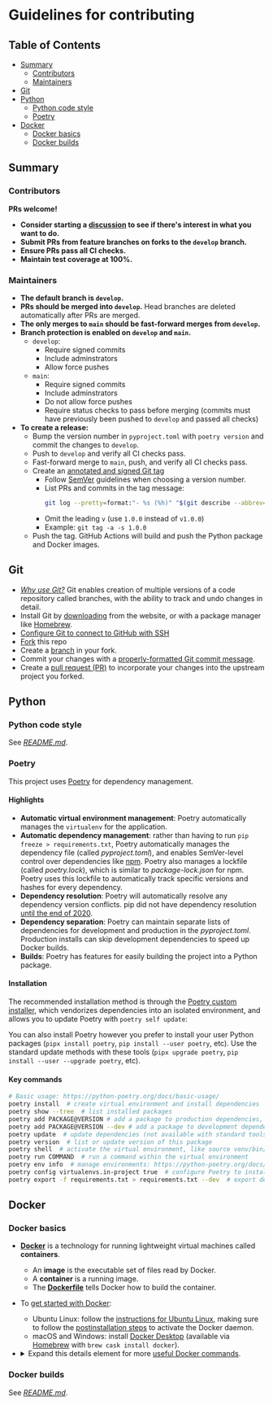 # Guidelines for contributing

## Table of Contents <!-- omit in toc -->

- [Summary](#summary)
  - [Contributors](#contributors)
  - [Maintainers](#maintainers)
- [Git](#git)
- [Python](#python)
  - [Python code style](#python-code-style)
  - [Poetry](#poetry)
- [Docker](#docker)
  - [Docker basics](#docker-basics)
  - [Docker builds](#docker-builds)

## Summary

### Contributors

**PRs welcome!**

- **Consider starting a [discussion](https://github.com/br3ndonland/inboard/discussions) to see if there's interest in what you want to do.**
- **Submit PRs from feature branches on forks to the `develop` branch.**
- **Ensure PRs pass all CI checks.**
- **Maintain test coverage at 100%.**

### Maintainers

- **The default branch is `develop`.**
- **PRs should be merged into `develop`.** Head branches are deleted automatically after PRs are merged.
- **The only merges to `main` should be fast-forward merges from `develop`.**
- **Branch protection is enabled on `develop` and `main`.**
  - `develop`:
    - Require signed commits
    - Include adminstrators
    - Allow force pushes
  - `main`:
    - Require signed commits
    - Include adminstrators
    - Do not allow force pushes
    - Require status checks to pass before merging (commits must have previously been pushed to `develop` and passed all checks)
- **To create a release:**
  - Bump the version number in `pyproject.toml` with `poetry version` and commit the changes to `develop`.
  - Push to `develop` and verify all CI checks pass.
  - Fast-forward merge to `main`, push, and verify all CI checks pass.
  - Create an [annotated and signed Git tag](https://www.git-scm.com/book/en/v2/Git-Basics-Tagging)
    - Follow [SemVer](https://semver.org/) guidelines when choosing a version number.
    - List PRs and commits in the tag message:
      ```sh
      git log --pretty=format:"- %s (%h)" "$(git describe --abbrev=0 --tags)"..HEAD
      ```
    - Omit the leading `v` (use `1.0.0` instead of `v1.0.0`)
    - Example: `git tag -a -s 1.0.0`
  - Push the tag. GitHub Actions will build and push the Python package and Docker images.

## Git

- _[Why use Git?](https://www.git-scm.com/about)_ Git enables creation of multiple versions of a code repository called branches, with the ability to track and undo changes in detail.
- Install Git by [downloading](https://www.git-scm.com/downloads) from the website, or with a package manager like [Homebrew](https://brew.sh/).
- [Configure Git to connect to GitHub with SSH](https://docs.github.com/en/free-pro-team@latest/github/authenticating-to-github/connecting-to-github-with-ssh)
- [Fork](https://docs.github.com/en/free-pro-team@latest/github/getting-started-with-github/fork-a-repo) this repo
- Create a [branch](https://www.git-scm.com/book/en/v2/Git-Branching-Branches-in-a-Nutshell) in your fork.
- Commit your changes with a [properly-formatted Git commit message](https://chris.beams.io/posts/git-commit/).
- Create a [pull request (PR)](https://docs.github.com/en/free-pro-team@latest/github/collaborating-with-issues-and-pull-requests/about-pull-requests) to incorporate your changes into the upstream project you forked.

## Python

### Python code style

See _[README.md](../README.md#development)_.

### Poetry

This project uses [Poetry](https://python-poetry.org/) for dependency management.

#### Highlights

- **Automatic virtual environment management**: Poetry automatically manages the `virtualenv` for the application.
- **Automatic dependency management**: rather than having to run `pip freeze > requirements.txt`, Poetry automatically manages the dependency file (called _pyproject.toml_), and enables SemVer-level control over dependencies like [npm](https://semver.npmjs.com/). Poetry also manages a lockfile (called _poetry.lock_), which is similar to _package-lock.json_ for npm. Poetry uses this lockfile to automatically track specific versions and hashes for every dependency.
- **Dependency resolution**: Poetry will automatically resolve any dependency version conflicts. pip did not have dependency resolution [until the end of 2020](https://pip.pypa.io/en/latest/user_guide/#changes-to-the-pip-dependency-resolver-in-20-3-2020).
- **Dependency separation**: Poetry can maintain separate lists of dependencies for development and production in the _pyproject.toml_. Production installs can skip development dependencies to speed up Docker builds.
- **Builds**: Poetry has features for easily building the project into a Python package.

#### Installation

The recommended installation method is through the [Poetry custom installer](https://python-poetry.org/docs/#installation), which vendorizes dependencies into an isolated environment, and allows you to update Poetry with `poetry self update`:

You can also install Poetry however you prefer to install your user Python packages (`pipx install poetry`, `pip install --user poetry`, etc). Use the standard update methods with these tools (`pipx upgrade poetry`, `pip install --user --upgrade poetry`, etc).

#### Key commands

```sh
# Basic usage: https://python-poetry.org/docs/basic-usage/
poetry install  # create virtual environment and install dependencies
poetry show --tree  # list installed packages
poetry add PACKAGE@VERSION # add a package to production dependencies, like pip install
poetry add PACKAGE@VERSION --dev # add a package to development dependencies
poetry update  # update dependencies (not available with standard tools)
poetry version  # list or update version of this package
poetry shell  # activate the virtual environment, like source venv/bin/activate
poetry run COMMAND  # run a command within the virtual environment
poetry env info  # manage environments: https://python-poetry.org/docs/managing-environments/
poetry config virtualenvs.in-project true  # configure Poetry to install virtualenvs into .venv
poetry export -f requirements.txt > requirements.txt --dev  # export dependencies
```

## Docker

### Docker basics

- **[Docker](https://www.docker.com/)** is a technology for running lightweight virtual machines called **containers**.
  - An **image** is the executable set of files read by Docker.
  - A **container** is a running image.
  - The **[Dockerfile](https://docs.docker.com/engine/reference/builder/)** tells Docker how to build the container.
- To [get started with Docker](https://www.docker.com/get-started):
  - Ubuntu Linux: follow the [instructions for Ubuntu Linux](https://docs.docker.com/install/linux/docker-ce/ubuntu/), making sure to follow the [postinstallation steps](https://docs.docker.com/install/linux/linux-postinstall/) to activate the Docker daemon.
  - macOS and Windows: install [Docker Desktop](https://www.docker.com/products/docker-desktop) (available via [Homebrew](https://brew.sh/) with `brew cask install docker`).
- <details><summary>Expand this details element for more <a href="https://docs.docker.com/engine/reference/commandline/cli/">useful Docker commands</a>.</summary>

  ```sh
  # Log in with Docker Hub credentials to pull images
  docker login
  # List images
  docker images
  # List running containers: can also use `docker container ls`
  docker ps
  # View logs for the most recently started container
  docker logs -f $(docker ps -q -n 1)
  # View logs for all running containers
  docker logs -f $(docker ps -aq)
  # Inspect a container (web in this example) and return the IP Address
  docker inspect web | grep IPAddress
  # Stop a container
  docker stop # container hash
  # Stop all running containers
  docker stop $(docker ps -aq)
  # Remove a downloaded image
  docker image rm # image hash or name
  # Remove a container
  docker container rm # container hash
  # Prune images
  docker image prune
  # Prune stopped containers (completely wipes them and resets their state)
  docker container prune
  # Prune everything
  docker system prune
  # Open a shell in the most recently started container (like SSH)
  docker exec -it $(docker ps -q -n 1) /bin/bash
  # Or, connect as root:
  docker exec -u 0 -it $(docker ps -q -n 1) /bin/bash
  # Copy file to/from container:
  docker cp [container_name]:/path/to/file destination.file
  ```

  </summary>

### Docker builds

See _[README.md](../README.md#development)_.
